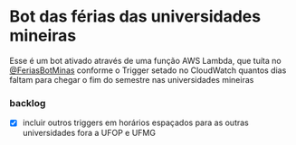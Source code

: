 # Bot das férias das universidades mineiras

Esse é um bot ativado através de uma função AWS Lambda, que tuíta no [@FeriasBotMinas](https://twitter.com/FeriasBotMinas) conforme o Trigger setado no CloudWatch quantos dias faltam para chegar o fim do semestre nas universidades mineiras

### backlog

- [x] incluir outros triggers em horários espaçados para as outras universidades fora a UFOP e UFMG
